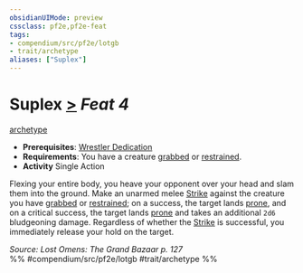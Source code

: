 ```yaml
---
obsidianUIMode: preview
cssclass: pf2e,pf2e-feat
tags:
- compendium/src/pf2e/lotgb
- trait/archetype
aliases: ["Suplex"]
---
```

# Suplex  [>](../../Rules/core-rulebook/chapter-9-playing-the-game.md#Actions "Single Action") *Feat 4*  
[archetype](../../Rules/traits/archetype.md)  

- **Prerequisites**: [Wrestler Dedication](wrestler-dedication-lotgb.md)
- **Requirements**: You have a creature [grabbed](../../Rules/conditions.md#Grabbed) or [restrained](../../Rules/conditions.md#Restrained).
- **Activity** Single Action

Flexing your entire body, you heave your opponent over your head and slam them into the ground. Make an unarmed melee [Strike](../../Rules/actions/strike.md) against the creature you have [grabbed](../../Rules/conditions.md#Grabbed) or [restrained](../../Rules/conditions.md#Restrained); on a success, the target lands [prone](../../Rules/conditions.md#Prone), and on a critical success, the target lands [prone](../../Rules/conditions.md#Prone) and takes an additional `2d6` bludgeoning damage. Regardless of whether the [Strike](../../Rules/actions/strike.md) is successful, you immediately release your hold on the target.

*Source: Lost Omens: The Grand Bazaar p. 127*  
%% #compendium/src/pf2e/lotgb #trait/archetype %%